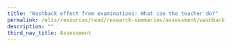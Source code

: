 ```yaml
---
title: "Washback effect from examinations: What can the teacher do?"
permalink: /elis/resources/read/research-summaries/assessment/washback-effect-from-examinations/
description: ""
third_nav_title: Assessment
---
```

